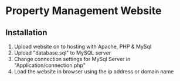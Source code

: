 # Property Management Website

## Installation

1. Upload website on to hosting with Apache, PHP & MySql
2. Upload "database.sql" to MySQL server
3. Change connection settings for MySql Server in "Application/connection.php"
4. Load the website in browser using the ip address or domain name
